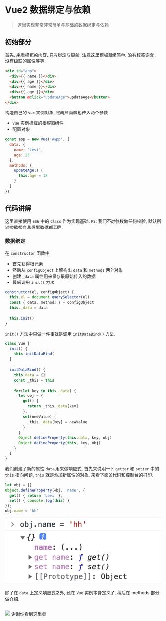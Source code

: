 # Vue2 数据绑定与依赖
> 这里实现非常非常简单与基础的数据绑定与依赖

## 初始部分
首先, 来看模板的内容, 只有绑定与更新. 注意这里模板超级简单, 没有标签嵌套、没有级联的属性等等.
```html
<div id="app">
  <div>{{ name }}</div>
  <div>{{ age }}</div>
  <div>{{ name }}</div>
  <div>{{ age }}</div>
  <button @click="updateAge">updateAge</button>
</div>
```
构造自己的 `Vue` 实例对象, 照葫芦画瓢也传入两个参数
- `Vue` 实例挂载的根容器组件
- 配置对象
```js
const app = new Vue('#app', {
  data: {
    name: 'Levi',
    age: 25
  },
  methods: {
    updateAge() {
      this.age = 18
    }
  }
})
```
## 代码讲解
这里直接使用 `ES6` 中的 `Class` 作为实现基础. `PS`: 我们不对参数做任何校验, 默认所以参数都有且类型数据都正确.

### 数据绑定
在 `constructor` 函数中
- 首先获得根元素
- 然后从 `configObject` 上解构出 `data` 和 `methods` 两个对象
- 创建 `_data` 属性用来保存最原始传入的数据
- 最后调用 `init()` 方法.
```js
constructor(el, configObject) {
  this.el = document.querySelector(el)
  const { data, methods } = configObject
  this._data = data

  this.init()
}
```
`init()` 方法中只做一件事就是调用 `initDataBind()` 方法.
```js
class Vue {
  init() {
    this.initDataBind()
  }

  initDataBind() {
    this.data = {}
    const _this = this

    for(let key in this._data) {
      let obj = {
        get() {
          return _this._data[key]
        },
        set(newValue) {
          _this._data[key] = newValue
        }
      }
      Object.defineProperty(this.data, key, obj)
      Object.defineProperty(this, key, obj)
    }
  }
}
```
我们创建了新的属性 `data` 用来做响应式, 首先来说明一下 `getter` 和 `setter` 中的 `this` 指向问题, `this` 就是添加新属性的对象. 来看下面的代码和控制台的打印.
```js
let obj = {}
Object.defineProperty(obj, 'name', {
  get() { return 'Levi' },
  set() { console.log(this) }
});
obj.name = 'hh'
```
![](../../../image/Snipaste_2023-01-11_22-29-09.png)

除了在 `data` 上定义响应式之外, 还在 `Vue` 实例本身定义了, 稍后在 methods 部分做介绍.


```js
```
![](../../../image/)
谢谢你看到这里😊
